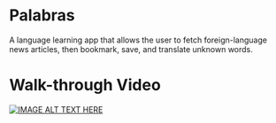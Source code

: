 # Palabras 
A language learning app that allows the user to fetch foreign-language news articles, then bookmark, save, and translate unknown words.
# Walk-through Video 
[![IMAGE ALT TEXT HERE](https://i.imgur.com/S8SHyhy.jpg)](https://www.youtube.com/watch?v=Mc6z-W8UNHw)


